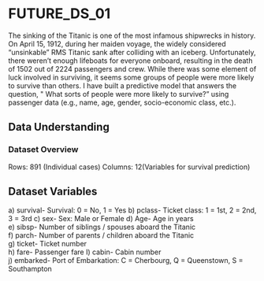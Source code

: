 # FUTURE_DS_01
The sinking of the Titanic is one of the most infamous shipwrecks in history.  On April 15, 1912, during her maiden voyage, the widely considered “unsinkable” RMS Titanic sank after colliding with an iceberg. Unfortunately, there weren’t enough lifeboats for everyone onboard, resulting in the death of 1502 out of 2224 passengers and crew.
While there was some element of luck involved in surviving, it seems some groups of people were more likely to survive than others.
I have built a predictive model that answers the question, " What sorts of people were more likely to survive?” using passenger data (e.g., name, age, gender, socio-economic class, etc.).

## Data Understanding
### Dataset Overview
Rows: 891 (Individual cases)
Columns: 12(Variables for survival prediction)

## Dataset Variables
a) survival- Survival:	0 = No, 1 = Yes
b) pclass- Ticket class:	1 = 1st, 2 = 2nd, 3 = 3rd
c) sex- Sex: Male or Female	
d) Age- Age in years	
e) sibsp- Number of siblings / spouses aboard the Titanic	
f) parch- Number of parents / children aboard the Titanic	
g) ticket- Ticket number	
h) fare- Passenger fare	
I) cabin- Cabin number	
j) embarked- Port of Embarkation:	C = Cherbourg, Q = Queenstown, S = Southampton
